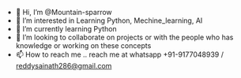 - 👋 Hi, I’m @Mountain-sparrow
- 👀 I’m interested in Learning Python, Mechine_learning, AI
- 🌱 I’m currently learning Python
- 💞️ I’m looking to collaborate on projects or with the people who has knowledge or working on these concepts
- 📫 How to reach me .. reach me at whatsapp +91-9177048939 / reddysainath286@gmail.com

<!---
Mountain-sparrow/Mountain-sparrow is a ✨ special ✨ repository because its `README.md` (this file) appears on your GitHub profile.
You can click the Preview link to take a look at your changes.
--->
